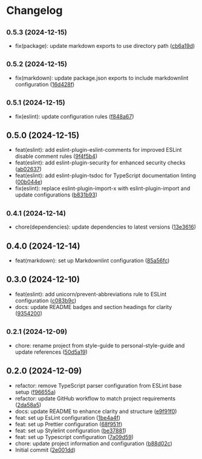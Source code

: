 # Changelog

## <small>0.5.3 (2024-12-15)</small>

- fix(package): update markdown exports to use directory path ([cb6a19d](https://github.com/fvena/personal-style-guide/commit/cb6a19d))

## <small>0.5.2 (2024-12-15)</small>

- fix(markdown): update package.json exports to include markdownlint configuration ([16d428f](https://github.com/fvena/personal-style-guide/commit/16d428f))

## <small>0.5.1 (2024-12-15)</small>

- fix(eslint): update configuration rules ([f848a67](https://github.com/fvena/personal-style-guide/commit/f848a67))

## 0.5.0 (2024-12-15)

- feat(eslint): add eslint-plugin-eslint-comments for improved ESLint disable comment rules ([9f4f5b4](https://github.com/fvena/personal-style-guide/commit/9f4f5b4))
- feat(eslint): add eslint-plugin-security for enhanced security checks ([ab02637](https://github.com/fvena/personal-style-guide/commit/ab02637))
- feat(eslint): add eslint-plugin-tsdoc for TypeScript documentation linting ([00b044e](https://github.com/fvena/personal-style-guide/commit/00b044e))
- fix(eslint): replace eslint-plugin-import-x with eslint-plugin-import and update configurations ([b831b93](https://github.com/fvena/personal-style-guide/commit/b831b93))

## <small>0.4.1 (2024-12-14)</small>

- chore(dependencies): update dependencies to latest versions ([13e3616](https://github.com/fvena/personal-style-guide/commit/13e3616))

## 0.4.0 (2024-12-14)

- feat(markdown): set up Markdownlint configuration ([85a56fc](https://github.com/fvena/personal-style-guide/commit/85a56fc))

## 0.3.0 (2024-12-10)

- feat(eslint): add unicorn/prevent-abbreviations rule to ESLint configuration ([c083b9c](https://github.com/fvena/personal-style-guide/commit/c083b9c))
- docs: update README badges and section headings for clarity ([9354200](https://github.com/fvena/personal-style-guide/commit/9354200))

## <small>0.2.1 (2024-12-09)</small>

- chore: rename project from style-guide to personal-style-guide and update references ([50d5a19](https://github.com/fvena/personal-style-guide/commit/50d5a19))

## 0.2.0 (2024-12-09)

- refactor: remove TypeScript parser configuration from ESLint base setup ([f96655a](https://github.com/fvena/personal-style-guide/commit/f96655a))
- refactor: update GitHub workflow to match project requirements ([2da58a5](https://github.com/fvena/personal-style-guide/commit/2da58a5))
- docs: update README to enhance clarity and structure ([e9f91f0](https://github.com/fvena/personal-style-guide/commit/e9f91f0))
- feat: set up EsLint configuration ([1be4a4f](https://github.com/fvena/personal-style-guide/commit/1be4a4f))
- feat: set up Prettier configuration ([68f951f](https://github.com/fvena/personal-style-guide/commit/68f951f))
- feat: set up Stylelint configuration ([be37881](https://github.com/fvena/personal-style-guide/commit/be37881))
- feat: set up Typescript configuration ([7a09d59](https://github.com/fvena/personal-style-guide/commit/7a09d59))
- chore: update project information and configuration ([b88d02c](https://github.com/fvena/personal-style-guide/commit/b88d02c))
- Initial commit ([2e001dd](https://github.com/fvena/personal-style-guide/commit/2e001dd))
